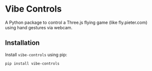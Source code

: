 # Vibe Controls

A Python package to control a Three.js flying game (like fly.pieter.com) using hand gestures via webcam.

## Installation

Install `vibe-controls` using pip:

```bash
pip install vibe-controls